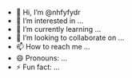 - 👋 Hi, I’m @nhfyfydr
- 👀 I’m interested in ...
- 🌱 I’m currently learning ...
- 💞️ I’m looking to collaborate on ...
- 📫 How to reach me ...
- 😄 Pronouns: ...
- ⚡ Fun fact: ...

<!---
nhfyfydr/nhfyfydr is a ✨ special ✨ repository because its `README.md` (this file) appears on your GitHub profile.
You can click the Preview link to take a look at your changes.
--->
